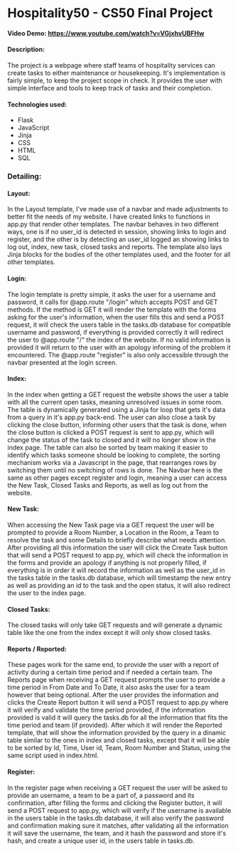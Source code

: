 # Hospitality50 - CS50 Final Project
#### Video Demo:  https://www.youtube.com/watch?v=VGjxhvUBFHw
#### Description:
The project is a webpage where staff teams of hospitality services can create tasks to either maintenance or housekeeping. It's implementation is fairly simple, to keep the project scope in check. It provides the user with simple interface and tools to keep track of tasks and their completion.

#### Technologies used:

 - Flask
 - JavaScript
 - Jinja
 - CSS
 - HTML
 - SQL

### Detailing:
#### Layout:
In the Layout template, I've made use of a navbar and made adjustments to better fit the needs of my website. I have created links to functions in app.py that render other templates. The navbar behaves in two different ways, one is if no user_id is detected in session, showing links to login and register, and the other is by detecting an user_id logged an showing links to log out, index, new task, closed tasks and reports.
The template also lays Jinja blocks for the bodies of the other templates used, and the footer for all other templates.


#### Login:
The login template is pretty simple, it asks the user for a username and password, it calls for @app.route "/login" which accepts POST and GET methods. If the method is GET it will render the template with the forms asking for the user's information, when the user fills this and send a POST request, it will check the users table in the tasks.db database for compatible username and password, if everything is provided correctly it will redirect the user to @app.route "/" the index of the website.
If no valid information is provided it will return to the user with an apology informing of the problem it encountered.
The @app.route "register" is also only accessible through the navbar presented at the login screen.

#### Index:
In the index when getting a GET request the website shows the user a table with all the current open tasks, meaning unresolved issues in some room. The table is dynamically generated using a Jinja for loop that gets it's data from a query in it's app.py back-end. The user can also close a task by clicking the close button, informing other users that the task is done, when the close button is clicked a POST request is sent to app.py,  which will change the status of the task to closed and it will no longer show in the index page.
The table can also be sorted by team making it easier to identify which tasks someone should be looking to complete, the sorting mechanism works via a Javascript in the page, that rearranges rows by switching them until no switching of rows is done.
The Navbar here is the same as other pages except register and login, meaning a user can access the New Task, Closed Tasks and Reports, as well as log out from the website.

#### New Task:
When accessing the New Task page via a GET request the user will be prompted to provide a Room Number, a Location in the Room, a Team to resolve the task and some Details to briefly describe what needs attention. After providing all this information the user will click the Create Task button that will send a POST request to app.py, which will check the information in the forms and provide an apology if anything is not properly filled, if everything is in order it will record the information as well as the user_id in the tasks table in the tasks.db database, which will timestamp the new entry as well as providing an id to the task and the open status, it will also redirect the user to the index page.

#### Closed Tasks:
The closed tasks will only take GET requests and will generate a dynamic table like the one from the index except it will only show closed tasks.

#### Reports / Reported:
These pages work for the same end, to provide the user with a report of activity during a certain time period and if needed a certain team. The Reports page when receiving a GET request prompts the user to provide a time period in From Date and To Date, it also asks the user for a team however that being optional. After the user provides the information and clicks the Create Report button it will send a POST request to app.py where it will verify and validate the time period provided, if the information provided is valid it will query the tasks.db for all the information that fits the time period and team (if provided). After which it will render the Reported template, that will show the information provided by the query in a dinamic table similar to the ones in index and closed tasks, except that it will be able to be sorted by Id, Time, User id, Team, Room Number and Status, using the same script used in index.html.

#### Register:
In the register page when receiving a GET request the user will be asked to provide an username, a team to be a part of, a password and its confirmation, after filling the forms and clicking the Register button, it will send a POST request to app.py, which will verify if the username is available in the users table in the tasks.db database, it will also verify the password and confirmation making sure it matches, after validating all the information it will save the username, the team, and it hash the password and store it's hash, and create a unique user id, in the users table in tasks.db.